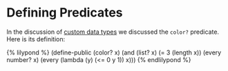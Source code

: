# Defining Predicates

In the discussion of [custom data types](data-types/custom.html) we discussed the `color?` predicate. Here is its definition:

{% lilypond %}
(define-public (color? x)
  (and (list? x)
       (= 3 (length x))
       (every number? x)
       (every (lambda (y) (<= 0 y 1)) x)))
{% endlilypond %}

